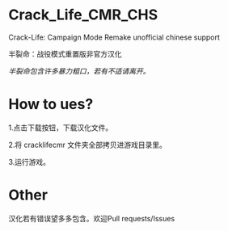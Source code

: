 # Crack_Life_CMR_CHS
Crack-Life: Campaign Mode Remake unofficial chinese support

半裂命：战役模式重置版非官方汉化

*半裂命包含许多暴力粗口，若有不适请离开。*
# How to ues?
1.点击下载按钮，下载汉化文件。

2.将 cracklifecmr 文件夹全部拷贝进游戏目录里。

3.运行游戏。

# Other
汉化若有错误望多多包含。欢迎Pull requests/Issues